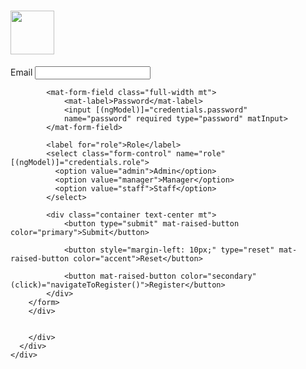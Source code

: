  <div class="login-root">
    <div class="box-root flex-flex flex-direction--column" style="min-height: 100vh;flex-grow: 1;">
      <div class="loginbackground box-background--white padding-top--64">
        <div class="loginbackground-gridContainer">
          <div class="box-root flex-flex" style="grid-area: top / start / 8 / end;">
            <div class="box-root" style="background-image: linear-gradient(white 0%, rgb(247, 250, 252) 33%); flex-grow: 1;">
            </div>
          </div>
          <div class="box-root flex-flex" style="grid-area: 4 / 2 / auto / 5;">
            <div class="box-root box-divider--light-all-2 animationLeftRight tans3s" style="flex-grow: 1;"></div>
          </div>
          <div class="box-root flex-flex" style="grid-area: 6 / start / auto / 2;">
            <div class="box-root box-background--blue800" style="flex-grow: 1;"></div>
          </div>
          <div class="box-root flex-flex" style="grid-area: 7 / start / auto / 4;">
            <div class="box-root box-background--blue animationLeftRight" style="flex-grow: 1;"></div>
          </div>
          <div class="box-root flex-flex" style="grid-area: 8 / 4 / auto / 6;">
            <div class="box-root box-background--gray100 animationLeftRight tans3s" style="flex-grow: 1;"></div>
          </div>
          <div class="box-root flex-flex" style="grid-area: 2 / 15 / auto / end;">
            <div class="box-root box-background--cyan200 animationRightLeft tans4s" style="flex-grow: 1;"></div>
          </div>
          <div class="box-root flex-flex" style="grid-area: 3 / 14 / auto / end;">
            <div class="box-root box-background--blue animationRightLeft" style="flex-grow: 1;"></div>
          </div>
          <div class="box-root flex-flex" style="grid-area: 4 / 17 / auto / 20;">
            <div class="box-root box-background--gray100 animationRightLeft tans4s" style="flex-grow: 1;"></div>
          </div>
          <div class="box-root flex-flex" style="grid-area: 5 / 14 / auto / 17;">
            <div class="box-root box-divider--light-all-2 animationRightLeft tans3s" style="flex-grow: 1;"></div>
          </div>
        </div>
      </div>
      <div class="box-root padding-top--24 flex-flex flex-direction--column" style="flex-grow: 1; z-index: 9;">
        <div class="box-root padding-top--48 padding-bottom--24 flex-flex flex-justifyContent--center">
          <h1><a href="http://blog.stackfindover.com/" rel="dofollow" ><img width="70"
            height="70" src="assets/img/logo.png"></a></h1>
        </div>
        <div class="formbg-outer">
          <div class="form-container"> <!-- New container for centering -->
              <form (ngSubmit)="onSubmit()">
            <mat-form-field class="full-width mt">
                <mat-label>Email</mat-label>
                <input [(ngModel)]="credentials.email"
                name="username" required type="text" matInput>
            </mat-form-field>

            <mat-form-field class="full-width mt">
                <mat-label>Password</mat-label>
                <input [(ngModel)]="credentials.password"
                name="password" required type="password" matInput>
            </mat-form-field>

            <label for="role">Role</label>
            <select class="form-control" name="role" [(ngModel)]="credentials.role">
              <option value="admin">Admin</option>
              <option value="manager">Manager</option>
              <option value="staff">Staff</option>
            </select>

            <div class="container text-center mt">
                <button type="submit" mat-raised-button color="primary">Submit</button>

                <button style="margin-left: 10px;" type="reset" mat-raised-button color="accent">Reset</button>

                <button mat-raised-button color="secondary" (click)="navigateToRegister()">Register</button>
            </div>    
        </form>
        </div>
        
            
        </div>
      </div>
    </div>
  </div>
